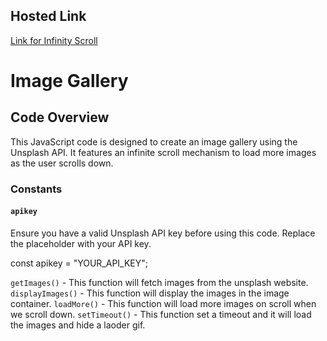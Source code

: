 ## Hosted Link
[Link for Infinity Scroll](https://karan9927.github.io/JavaScript/Infinity%20Scroll/)
# Image Gallery

## Code Overview

This JavaScript code is designed to create an image gallery using the Unsplash API. It features an infinite scroll mechanism to load more images as the user scrolls down.

### Constants

#### `apikey`

Ensure you have a valid Unsplash API key before using this code. Replace the placeholder with your API key.

const apikey = "YOUR_API_KEY";

`getImages()` - This function will fetch images from the unsplash website.
`displayImages()` - This function will display the images in the image container.
`loadMore()` - This function will load more images on scroll when we scroll down.
`setTimeout()` - This function set a timeout and it will load the images and hide a laoder gif.

